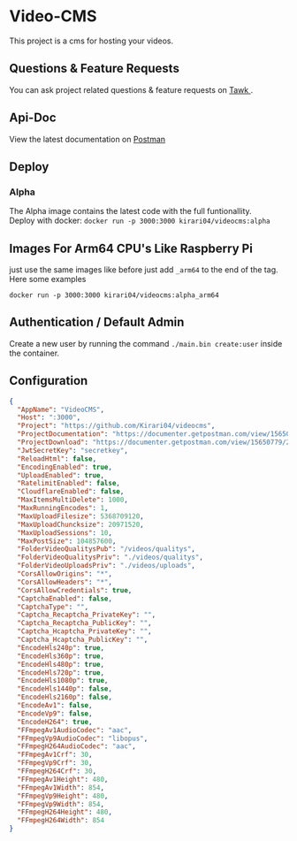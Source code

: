 # Video-CMS

This project is a cms for hosting your videos.

## Questions & Feature Requests

You can ask project related questions & feature requests on <a href="https://videocms.tawk.help/" target="_blank"> Tawk </a>.

## Api-Doc

View the latest documentation on <a href="https://documenter.getpostman.com/view/15650779/2s93CPrY2w" target="_blank">Postman</a>

## Deploy

### Alpha

The Alpha image contains the latest code with the full funtionallity.<br>
Deploy with docker: `docker run -p 3000:3000 kirari04/videocms:alpha` <br>

## Images For Arm64 CPU's Like Raspberry Pi

just use the same images like before just add `_arm64` to the end of the tag. <br>
Here some examples

```
docker run -p 3000:3000 kirari04/videocms:alpha_arm64
```

## Authentication / Default Admin

Create a new user by running the command `./main.bin create:user` inside the container.

## Configuration

```json
{
  "AppName": "VideoCMS",
  "Host": ":3000",
  "Project": "https://github.com/Kirari04/videocms",
  "ProjectDocumentation": "https://documenter.getpostman.com/view/15650779/2s93CPrY2w",
  "ProjectDownload": "https://documenter.getpostman.com/view/15650779/2s93CPrY2w",
  "JwtSecretKey": "secretkey",
  "ReloadHtml": false,
  "EncodingEnabled": true,
  "UploadEnabled": true,
  "RatelimitEnabled": false,
  "CloudflareEnabled": false,
  "MaxItemsMultiDelete": 1000,
  "MaxRunningEncodes": 1,
  "MaxUploadFilesize": 5368709120,
  "MaxUploadChuncksize": 20971520,
  "MaxUploadSessions": 10,
  "MaxPostSize": 104857600,
  "FolderVideoQualitysPub": "/videos/qualitys",
  "FolderVideoQualitysPriv": "./videos/qualitys",
  "FolderVideoUploadsPriv": "./videos/uploads",
  "CorsAllowOrigins": "*",
  "CorsAllowHeaders": "*",
  "CorsAllowCredentials": true,
  "CaptchaEnabled": false,
  "CaptchaType": "",
  "Captcha_Recaptcha_PrivateKey": "",
  "Captcha_Recaptcha_PublicKey": "",
  "Captcha_Hcaptcha_PrivateKey": "",
  "Captcha_Hcaptcha_PublicKey": "",
  "EncodeHls240p": true,
  "EncodeHls360p": true,
  "EncodeHls480p": true,
  "EncodeHls720p": true,
  "EncodeHls1080p": true,
  "EncodeHls1440p": false,
  "EncodeHls2160p": false,
  "EncodeAv1": false,
  "EncodeVp9": false,
  "EncodeH264": true,
  "FFmpegAv1AudioCodec": "aac",
  "FFmpegVp9AudioCodec": "libopus",
  "FFmpegH264AudioCodec": "aac",
  "FFmpegAv1Crf": 30,
  "FFmpegVp9Crf": 30,
  "FFmpegH264Crf": 30,
  "FFmpegAv1Height": 480,
  "FFmpegAv1Width": 854,
  "FFmpegVp9Height": 480,
  "FFmpegVp9Width": 854,
  "FFmpegH264Height": 480,
  "FFmpegH264Width": 854
}
```
